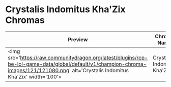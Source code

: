 # Crystalis Indomitus Kha'Zix Chromas

| Preview | Chroma Name | Chroma ID |
|---|---|---|
| <img src='https://raw.communitydragon.org/latest/plugins/rcp-be-lol-game-data/global/default/v1/champion-chroma-images/121/121080.png' alt='Crystalis Indomitus Kha'Zix' width='100'> | Crystalis Indomitus Kha'Zix | 121080 |
